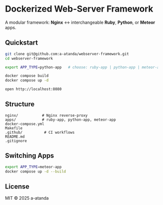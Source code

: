 # Dockerized Web-Server Framework

A modular framework: **Nginx** ↔ interchangeable **Ruby**, **Python**, or **Meteor** apps.

## Quickstart

```bash
git clone git@github.com:a-atanda/webserver-framework.git
cd webserver-framework

export APP_TYPE=python-app   # choose: ruby-app | python-app | meteor-app

docker compose build
docker compose up -d

open http://localhost:8080
```

## Structure

```
nginx/           # Nginx reverse-proxy
apps/            # ruby-app, python-app, meteor-app
docker-compose.yml
Makefile
.github/          # CI workflows
README.md
.gitignore
```

## Switching Apps

```bash
export APP_TYPE=meteor-app
docker compose up -d --build
```

## License

MIT © 2025 a-atanda
